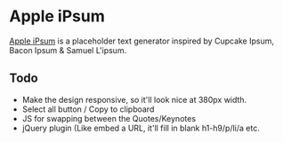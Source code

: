 # Apple iPsum

[Apple iPsum](http://appleipsum.com/) is a placeholder text generator inspired by Cupcake Ipsum, Bacon Ipsum & Samuel L'ipsum.

## Todo
* Make the design responsive, so it'll look nice at 380px width.
* Select all button / Copy to clipboard
* JS for swapping between the Quotes/Keynotes
* jQuery plugin (Like embed a URL, it'll fill in blank h1-h9/p/li/a etc.
